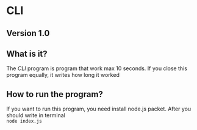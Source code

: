 # CLI
<h2>Version 1.0</h2>

<h2>What is it?</h2>

The _CLI_ program is program that work max 10 seconds.
If you close this program equally, it writes how long it worked

<h2>How to run the program?</h2>

If you want to run this program, you need install
node.js packet.
After you should write in terminal </br>
`node index.js`